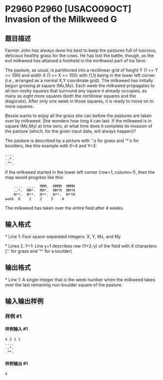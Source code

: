 # P2960 P2960 [USACO09OCT] Invasion of the Milkweed G

## 题目描述

Farmer John has always done his best to keep the pastures full of luscious, delicious healthy grass for the cows. He has lost the battle, though, as the evil milkweed has attained a foothold in the northwest part of his farm.

The pasture, as usual, is partitioned into a rectilinear grid of height Y (1 <= Y <= 100) and width X (1 <= X <= 100) with (1,1) being in the lower left corner (i.e., arranged as a normal X,Y coordinate grid). The milkweed has initially begun growing at square (Mx,My). Each week the milkweed propagates to all non-rocky squares that surround any square it already occupies, as many as eight more squares (both the rectilinear squares and the diagonals). After only one week in those squares, it is ready to move on to more squares.

Bessie wants to enjoy all the grass she can before the pastures are taken over by milkweed. She wonders how long it can last. If the milkweed is in square (Mx,My) at time zero, at what time does it complete its invasion of the pasture (which, for the given input data, will always happen)?

The pasture is described by a picture with '.'s for grass and '\*'s for boulders, like this example with X=4 and Y=3:

```
....
..*.
.**.
```

If the milkweed started in the lower left corner (row=1, column=1), then the map would progress like this:

```
    ....  ....  MMM.  MMMM  MMMM
    ..*.  MM*.  MM*.  MM*M  MM*M
    M**.  M**.  M**.  M**.  M**M
week  0    1    2    3    4
```

The milkweed has taken over the entire field after 4 weeks.

## 输入格式

\* Line 1: Four space-separated integers: X, Y, Mx, and My

\* Lines 2..Y+1: Line y+1 describes row (Y+2-y) of the field with X characters ('.' for grass and '\*' for a boulder)


## 输出格式

\* Line 1: A single integer that is the week number when the milkweed takes over the last remaining non-boulder square of the pasture.


## 输入输出样例

### 样例 #1

#### 样例输入 #1

```
4 3 1 1 
.... 
..*. 
.**.
```

#### 样例输出 #1

```
4
```
